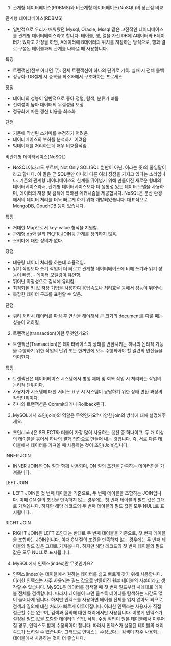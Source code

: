 1. 관계형 데이터베이스(RDBMS)와 비관계형 데이터베이스(NoSQL)의 장단점 비교

관계형 데이터베이스(RDBMS)
 - 일반적으로 우리가 배워왔던 Mysql, Oracle, Mssql 같은 고전적인 데이터베이스를 관계형 데이터베이스라고 합니다.
 테이블, 행, 열을 가진 DB에 A데이터와 B데이터가 있다고 가정을 하면, 
 A데이터에 B데이터의 위치를 저장하는 방식으로, 행과 열로 구성된 테이블과의 관계를 나타낼 때 사용합니다.

특징
 - 트랜잭션(전부 아니면 무): 전체 트랜잭션이 하나의 단위로 기록. 실패 시 전체 롤백
 - 정규화: DB설계 시 중복을 최소화해서 구조화하는 프로세스

장점
 - 데이터의 성능이 일반적으로 좋아 정렬, 탐색, 분류가 빠름
 - 신뢰성이 높아 데이터의 무결성을 보장
 - 정규화에 따른 갱신 비용을 최소화

단점
 - 기존에 작성된 스키마를 수정하기 어려움
 - 데이터베이스의 부하를 분석하기 어려움
 - 빅데이터를 처리하는데 매우 비효율적임.

비관계형 데이터베이스(NoSQL)
 - NoSQL이라고도 부르며, Not Only SQL(SQL 뿐만이 아닌. 이라는 뜻)의 줄임말이라고 합니다.
 이 말은 곧 SQL뿐만 아니라 다른 여러 장점을 가지고 있다는 소리입니다.
 기존의 관계형 데이터베이스의 한계를 뛰어넘기 위해 만들어진 새로운 형태의 데이터베이스라서,
 관계형 데이터베이스보다 더 융통성 있는 데이터 모델을 사용하며, 데이터의 저장 및 검색에 특화된 메커니즘을 
 제공합니다. NoSQL은 분산 환경에서의 데이터 처리를 더욱 빠르게 하기 위해 개발되었습니다.
 대표적으로 MongoDB, CouchDB 등이 있습니다.
 
특징
 - 거대한 Map으로서 key-value 형식을 지원함.
 - 관계형 db와 달리 PK,FK JOIN등 관계를 정의하지 않음.
 - 스키마에 대한 정의가 없다.

장점
 - 대용량 데이터 처리를 하는데 효율적임.
 - 읽기 작업보다 쓰기 작업이 더 빠르고 관계형 데이터베이스에 비해 쓰기와 읽기 성능이 빠름. - 데이터 모델링이 유연함.
 - 뛰어난 확장성으로 검색에 유리함.
 - 최적화된 키 값 저장 기법을 사용하여 응답속도나 처리효율 등에서 성능이 뛰어남.
 - 복잡한 데이터 구조를 표현할 수 있음.

단점
 - 쿼리 처리시 데이터를 파싱 후 연산을 해야해서 큰 크기의 document를 다룰 때는 성능이 저하됨.

2. 트랜잭션(transaction)이란 무엇인가요?

 - 트랜잭션(Transaction)은 데이터베이스의 상태를 변환시키는 하나의 논리적 기능을 수행하기 위한 작업의 단위 
 또는 한꺼번에 모두 수행되어야 할 일련의 연산들을 의미한다.
 
특징
 - 트랜잭션은 데이터베이스 시스템에서 병행 제어 및 회복 작업 시 처리되는 작업의 논리적 단위이다.
 - 사용자가 시스템에 대한 서비스 요구 시 시스템이 응답하기 위한 상태 변환 과정의 작업단위이다.
 - 하나의 트랜잭션은 Commit되거나 Rollback된다.

3. MySQL에서 조인(join)의 역할은 무엇인가요? 다양한 join의 방식에 대해 설명해주세요.

 - 조인(Join)은 SELECT와 더불어 가장 많이 사용하는 옵션 중 하나이고, 두 개 이상의 테이블을 묶어서 하나의 결과 집합으로 만들어 내는 것입니다. 즉, 서로 다른 
 테이블에서 데이터를 가져올 때 사용하는 것이 조인(Join)입니다.

INNER JOIN
 - INNER JOIN은 ON 절과 함께 사용되며, ON 절의 조건을 만족하는 데이터만을 가져옵니다.

LEFT JOIN
 - LEFT JOIN은 첫 번째 테이블을 기준으로, 두 번째 테이블을 조합하는 JOIN입니다. 
 이때 ON 절의 조건을 만족하지 않는 경우에는 첫 번째 테이블의 필드 값은 그대로 가져옵니다.
 하지만 해당 레코드의 두 번째 테이블의 필드 값은 모두 NULL로 표시됩니다.
 
RIGHT JOIN
 - RIGHT JOIN은 LEFT 조인과는 반대로 두 번째 테이블을 기준으로, 첫 번째 테이블을 조합하는 JOIN입니다. 
 이때 ON 절의 조건을 만족하지 않는 경우에는 두 번째 테이블의 필드 값은 그대로 가져옵니다.
 하지만 해당 레코드의 첫 번째 테이블의 필드 값은 모두 NULL로 표시됩니다.

4. MySQL에서 인덱스(index)란 무엇인가요?

 - 인덱스(index)는 테이블에서 원하는 데이터를 쉽고 빠르게 찾기 위해 사용합니다.
 이러한 인덱스는 자주 사용되는 필드 값으로 만들어진 원본 테이블의 사본이라고 생각할 수 있습니다.
 MySQL은 데이터를 검색할 때 첫 번째 필드부터 차례대로 테이블 전체를 검색합니다.
 따라서 테이블이 크면 클수록 데이터를 탐색하는 시간도 많이 늘어나게 됩니다.
 하지만 인덱스를 사용하면 테이블 전체를 읽지 않아도 되므로, 검색과 질의에 대한 처리가 빠르게 이루어집니다.
 이러한 인덱스는 사용자가 직접 접근할 수는 없으며, 검색과 질의에 대한 처리에서만 사용됩니다.
 이렇게 인덱스가 설정된 필드 값을 포함한 데이터의 삽입, 삭제, 수정 작업이 원본 테이블에서 이루어질 경우, 인덱스도 함께 수정되어야 합니다.
 따라서 인덱스가 설정된 테이블의 처리 속도가 느려질 수 있습니다.
 그러므로 인덱스는 수정보다는 검색이 자주 사용되는 테이블에서 사용하는 것이 더 좋습니다.
